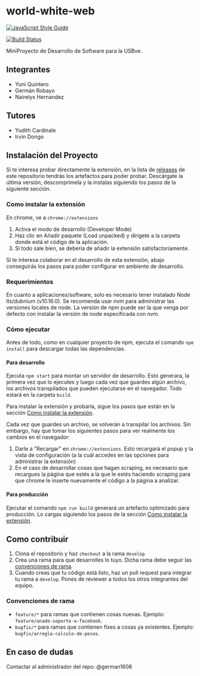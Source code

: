 # world-white-web

[![JavaScript Style Guide](https://cdn.rawgit.com/standard/standard/master/badge.svg)](https://github.com/standard/standard)

[![Build Status](https://travis-ci.com/german1608/world-white-web.svg?token=aqTuGezTjtpGskdvd7vs&branch=master)](https://travis-ci.com/german1608/world-white-web)

MiniProyecto de Desarrollo de Software para la USBve.


## Integrantes

* Yuni Quintero
* Germán Robayo
* Nairelys Hernandez

## Tutores

* Yudith Cardinale
* Irvin Dongo

## Instalación del Proyecto

Si te interesa probar directamente la extensión, en la lista de [releases](https://github.com/World-White-Web/www-front-end/releases) de este repositorio tendrás los artefactos para poder probar. Descárgate la última versión, descomprímela y la instalas siguiendo los pasos de la siguiente sección.

### Como instalar la extensión

En chrome, ve a `chrome://extensions`

1. Activa el modo de desarrollo (Developer Mode)
2. Haz clic en Añadir paquete (Load unpacked) y dirígete a la carpeta donde está el código de la aplicación.
3. Si todo sale bien, se debería de añadir la extensión satisfactoriamente.

Si te interesa colaborar en el desarrollo de esta extensión, abajo conseguirás los pasos para poder configurar en ambiente de desarrollo.

### Requerimientos

En cuanto a aplicaciones/software, solo es necesario tener instalado Node lts/dubnium (v10.16.0). Se recomienda usar nvm para administrar las versiones locales de node. La versión de npm puede ser la que venga por defecto con instalar la versión de node especificada con nvm.

### Cómo ejecutar

Antes de todo, como en cualquier proyecto de npm, ejecuta el comando `npm install` para descargar todas las dependencias.

#### Para desarrollo

Ejecuta `npm start` para montar un servidor de desarrollo. Esto generara, la primera vez que lo ejecutes y luego cada vez que guardes algún archivo, los archivos transpilados que pueden ejecutarse en el navegador. Todo estará en la carpeta `build`.

Para instalar la extensión y probarla, sigue los pasos que están en la sección [Como instalar la extensión](#./como-instalar-la-extensión).

Cada vez que guardes un archivo, se volverán a transpilar los archivos. Sin embargo, hay que tomar los siguientes pasos para ver realmente los cambios en el navegador:

1. Darle a "Recargar" en `chrome://extensions`. Esto recargará el popup y la vista de configuración (a la cuál accedes en las opciones para administrar la extensión)
2. En el caso de desarrollar cosas que hagan scraping, es necesario que recargues la página que estés a la que le estés haciendo scraping para que chrome le inserte nuevamente el código a la página a analizar.

#### Para producción

Ejecutar el comando `npm run build` generará un artefacto optimizado para producción. Lo cargas siguiendo los pasos de la sección [Como instalar la extensión](#./como-instalar-la-extensión).

## Como contribuir

1. Clona el repositorio y haz `checkout` a la rama `develop`
2. Crea una rama para que desarrolles lo tuyo. Dicha rama debe seguir las [convenciones de rama](#convenciones-de-rama).
3. Cuando creas que tu código está listo, haz un pull request para integrar tu rama a `develop`. Pones de reviewer a todos los otros integrantes del equipo.

### Convenciones de rama

* `feature/*` para ramas que contienen cosas nuevas. Ejemplo: `feature/anade-soporte-a-facebook`.
* `bugfix/*` para ramas que contienen fixes a cosas ya existentes. Ejemplo: `bugfix/arregla-calculo-de-pesos`.


## En caso de dudas

Contactar al administrador del repo: @german1608
